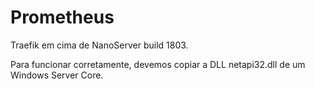 # Prometheus

Traefik em cima de NanoServer build 1803.


Para funcionar corretamente, devemos copiar a DLL netapi32.dll de um Windows Server Core.